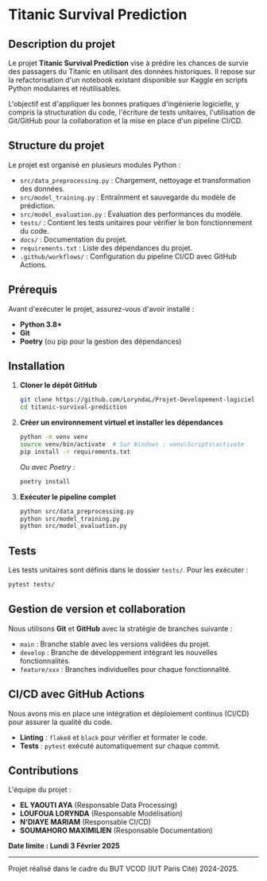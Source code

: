 # Titanic Survival Prediction

## Description du projet

Le projet **Titanic Survival Prediction** vise à prédire les chances de survie des passagers du Titanic en utilisant des données historiques. Il repose sur la refactorisation d'un notebook existant disponible sur Kaggle en scripts Python modulaires et réutilisables.

L'objectif est d'appliquer les bonnes pratiques d'ingénierie logicielle, y compris la structuration du code, l'écriture de tests unitaires, l'utilisation de Git/GitHub pour la collaboration et la mise en place d'un pipeline CI/CD.

## Structure du projet
Le projet est organisé en plusieurs modules Python :

- `src/data_preprocessing.py` : Chargement, nettoyage et transformation des données.
- `src/model_training.py` : Entraînment et sauvegarde du modèle de prédiction.
- `src/model_evaluation.py` : Évaluation des performances du modèle.
- `tests/` : Contient les tests unitaires pour vérifier le bon fonctionnement du code.
- `docs/` : Documentation du projet.
- `requirements.txt` : Liste des dépendances du projet.
- `.github/workflows/` : Configuration du pipeline CI/CD avec GitHub Actions.

## Prérequis
Avant d'exécuter le projet, assurez-vous d'avoir installé :

- **Python 3.8+**
- **Git**
- **Poetry** (ou pip pour la gestion des dépendances)

## Installation

1. **Cloner le dépôt GitHub**
   ```bash
   git clone https://github.com/LoryndaL/Projet-Developement-logiciel
   cd titanic-survival-prediction
   ```

2. **Créer un environnement virtuel et installer les dépendances**
   ```bash
   python -m venv venv
   source venv/bin/activate  # Sur Windows : venv\Scripts\activate
   pip install -r requirements.txt
   ```

   *Ou avec Poetry :*
   ```bash
   poetry install
   ```

3. **Exécuter le pipeline complet**
   ```bash
   python src/data_preprocessing.py
   python src/model_training.py
   python src/model_evaluation.py
   ```

## Tests
Les tests unitaires sont définis dans le dossier `tests/`. Pour les exécuter :

```bash
pytest tests/
```

## Gestion de version et collaboration
Nous utilisons **Git** et **GitHub** avec la stratégie de branches suivante :
- `main` : Branche stable avec les versions validées du projet.
- `develop` : Branche de développement intégrant les nouvelles fonctionnalités.
- `feature/xxx` : Branches individuelles pour chaque fonctionnalité.

## CI/CD avec GitHub Actions
Nous avons mis en place une intégration et déploiement continus (CI/CD) pour assurer la qualité du code.

- **Linting** : `flake8` et `black` pour vérifier et formater le code.
- **Tests** : `pytest` exécuté automatiquement sur chaque commit.


## Contributions
L'équipe du projet :
- **EL YAOUTI AYA** (Responsable Data Processing)
- **LOUFOUA LORYNDA** (Responsable Modélisation)
- **N'DIAYE MARIAM** (Responsable CI/CD)
- **SOUMAHORO MAXIMILIEN** (Responsable Documentation)


**Date limite : Lundi 3 Février 2025**

---
Projet réalisé dans le cadre du BUT VCOD (IUT Paris Cité) 2024-2025.

